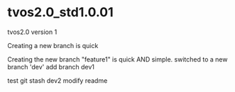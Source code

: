 # tvos2.0_std1.0.01
tvos2.0 version 1

Creating a new branch is quick

Creating the new branch "feature1" is quick AND simple.
switched to a new branch 'dev'
add branch dev1

test git stash
dev2 modify readme
